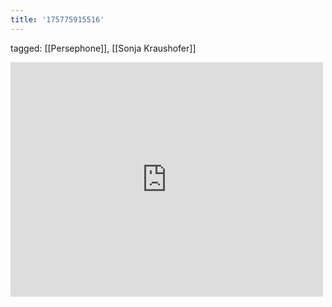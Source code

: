 ```yaml
---
title: '175775915516'
---
```

tagged: [[Persephone]], [[Sonja Kraushofer]]
<iframe allow="accelerometer; autoplay; clipboard-write; encrypted-media; gyroscope; picture-in-picture" allowfullscreen="" frameborder="0" height="375" id="youtube_iframe" src="https://www.youtube.com/embed/DQUyLNQThNI?feature=oembed&amp;enablejsapi=1&amp;origin=https://safe.txmblr.com&amp;wmode=opaque" width="500"></iframe>